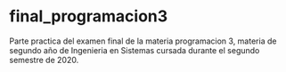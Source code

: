 # final_programacion3
Parte practica del examen final de la materia programacion 3, materia de segundo año de Ingenieria en Sistemas cursada durante el segundo semestre de 2020.
